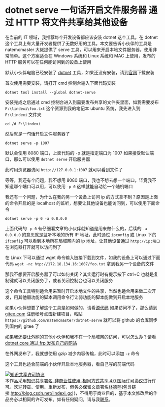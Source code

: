 # dotnet serve 一句话开启文件服务器 通过 HTTP 将文件共享给其他设备

在当前的 IT 领域，我推荐每个开发设备都应该安装 dotnet 这个工具，在 dotnet 这个工具上有大量开发者提供了无数好用的工具。本文要告诉小伙伴的工具是 natemcmaster 大佬提供了 serve 工具，可以用来开启本地文件服务器，使用非常简单。这个方案适合在 Windows 系统和 Linux 系统和 MAC 上使用，发布的 HTTP 服务可以在任何能访问到的设备上使用

<!--more-->
<!-- CreateTime:2020/2/4 17:30:05 -->

<!-- 发布 -->

默认小伙伴电脑已经安装了 [dotnet](https://dotnet.microsoft.com/) 工具，如果还没有安装，请到[官网](https://dotnet.microsoft.com/)下载安装

首次使用需要安装，请打开 cmd 控制台输入下面代码安装

```
dotnet tool install --global dotnet-serve
```

安装完成之后通过 cmd 控制台进入到需要发布共享的文件夹里面，如我需要发布 `F:\lindexi\foo.txt` 这个资源到我的笔记本 ubuntu 系统，我先进入到 `F:\lindexi` 文件夹

```
cd /d F:\lindexi
```

然后就是一句话开启文件服务器了

```
dotnet serve -p 1007
```

默认会使用 8080 端口，上面代码的 -p 就是指定端口为 1007 如果接受默认端口，那么可以使用 `dotnet serve` 开启服务器

此时用浏览器访问 `http://127.0.0.1:1007` 就可以看到文件了

等等，我还有个问题，我不想用 8080 端口，我也不想去想一个端口，毕竟我不知道哪个端口可以用，可以使用 `-p 0` 这样就能自动给一个随机端口

我还有一个问题，为什么在我的另一个设备上访问 ip 的方式拿不到？原因是上面的命令开启的是 localhost 的监听，想要让其他设备也能访问到，可以使用下面命令

```
dotnet serve -p 0 -a 0.0.0.0
```

上面代码的 `-p 0` 有仔细看文章的小伙伴就知道是用来做什么的，后续的 `-a 0.0.0.0` 的意思就是监听本地的所有 IP 地址，此时通过 `ipconfig` 或 Linux 下的 `ifconfig` 可以看到本地所在局域网内的 ip 地址，让其他设备通过 `http://ip:端口` 在浏览器打开就可以访问到了

在 Linux 下可以通过 wget 命令输入链接下载到文件，如我的设备上可以通过下面代码 `wget -nc htp://172.18.134.16:1007/foo.txt` 拿到我另一个设备的文件

那我不想要开启服务器了可以如何关闭？其实运行时有提示按下 ctrl+C 也就是复制键就可以关闭服务了，或者关闭控制台也可以关闭服务

这个命令工具特别适合用来暂时开启本地文件的共享，当然也适合用来做二次开发，用其他弱功能的脚本调用命令行让弱功能的脚本能做到开启本地服务

如果小伙伴想要了解这个工具是如何做的，请看[源代码](https://github.com/natemcmaster/dotnet-serve) 如果访问不了，那么请到 [gitee.com](https://gitee.com/ ) 注册帐号点击新建项目，粘贴 `https://github.com/natemcmaster/dotnet-serve` 就可以将 github 的仓库同步到国内的 gitee 了

如果我还要让外网的其他小伙伴和我不在一个局域网的访问，可以怎么办？请看 [dotnet core 通过 frp 发布自己的网站](https://blog.lindexi.com/post/dotnet-core-%E9%80%9A%E8%BF%87-frp-%E5%8F%91%E5%B8%83%E8%87%AA%E5%B7%B1%E7%9A%84%E7%BD%91%E7%AB%99.html) 

在外网发布了，我就想使用 gzip 减少内容传输，此时可以添加 `-z` 命令

这个工具也适合前端的小伙伴开启本地服务器，看自己写的前端代码

<a rel="license" href="http://creativecommons.org/licenses/by-nc-sa/4.0/"><img alt="知识共享许可协议" style="border-width:0" src="https://licensebuttons.net/l/by-nc-sa/4.0/88x31.png" /></a><br />本作品采用<a rel="license" href="http://creativecommons.org/licenses/by-nc-sa/4.0/">知识共享署名-非商业性使用-相同方式共享 4.0 国际许可协议</a>进行许可。欢迎转载、使用、重新发布，但务必保留文章署名[林德熙](http://blog.csdn.net/lindexi_gd)(包含链接:http://blog.csdn.net/lindexi_gd )，不得用于商业目的，基于本文修改后的作品务必以相同的许可发布。如有任何疑问，请与我[联系](mailto:lindexi_gd@163.com)。
